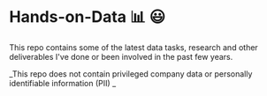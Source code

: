 # Hands-on-Data 📊 😃

This repo contains some of the latest data tasks, research and other deliverables I've done or been involved in the past few years.

_This repo does not contain privileged company data or personally identifiable information (PII) _
